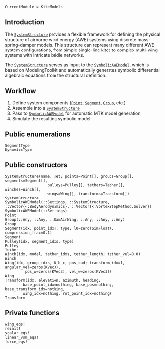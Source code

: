 ```@meta
CurrentModule = KiteModels
```
## Introduction
The [`SystemStructure`](@ref) provides a flexible framework for defining the physical structure of airborne wind energy (AWE) systems using discrete mass-spring-damper models. This structure can represent many different AWE system configurations, from simple single-line kites to complex multi-wing systems with intricate bridle networks.

The [`SystemStructure`](@ref) serves as input to the [`SymbolicAWEModel`](@ref), which is based on ModelingToolkit and automatically generates symbolic differential algebraic equations from the structural definition.

## Workflow
1. Define system components ([`Point`](@ref), [`Segment`](@ref), [`Group`](@ref), etc.) 
2. Assemble into a [`SystemStructure`](@ref)
3. Pass to [`SymbolicAWEModel`](@ref) for automatic MTK model generation
4. Simulate the resulting symbolic model

## Public enumerations
```@docs
SegmentType
DynamicsType
```

## Public constructors
```@docs
SystemStructure(name, set; points=Point[], groups=Group[], segments=Segment[], 
                   pulleys=Pulley[], tethers=Tether[], winches=Winch[], 
                   wings=Wing[], transforms=Transform[])
SystemStructure
SymbolicAWEModel(::Settings, ::SystemStructure, ::Vector{<:BodyAerodynamics}, ::Vector{<:VortexStepMethod.Solver})
SymbolicAWEModel(::Settings)
Point
Group(::Any, ::Any, ::RamAirWing, ::Any, ::Any, ::Any)
Group
Segment(idx, point_idxs, type; l0=zero(SimFloat), compression_frac=0.1)
Segment
Pulley(idx, segment_idxs, type)
Pulley
Tether
Winch(idx, model, tether_idxs, tether_length; tether_vel=0.0)
Winch
Wing(idx, group_idxs, R_b_c, pos_cad; transform_idx=1, angular_vel=zeros(KVec3), 
         pos_w=zeros(KVec3), vel_w=zeros(KVec3))
Wing
Transform(idx, elevation, azimuth, heading;
        base_point_idx=nothing, base_pos=nothing, base_transform_idx=nothing,
        wing_idx=nothing, rot_point_idx=nothing)
Transform
```

## Private functions
```@docs
wing_eqs!
reinit!
scalar_eqs!
linear_vsm_eqs!
force_eqs!
```